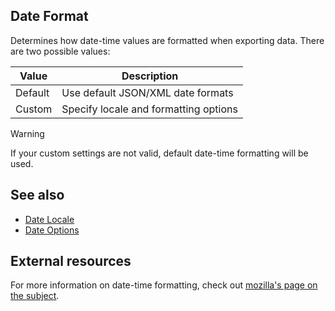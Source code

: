 Date Format
-----------
Determines how date-time values are formatted when exporting data. There are two possible values:

Value | Description
----- | -----------
Default | Use default JSON/XML date formats
Custom | Specify locale and formatting options

> [!WARNING]
> If your custom settings are not valid, default date-time formatting will be used.

See also
--------
 - [Date Locale](datelocale.md)
 - [Date Options](dateoptions.md)
 
External resources
------------------
For more information on date-time formatting, check out [mozilla's page on the subject](https://developer.mozilla.org/en-US/docs/Web/JavaScript/Reference/Global_Objects/Intl/DateTimeFormat/DateTimeFormat).